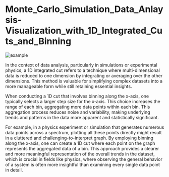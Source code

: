 # Monte_Carlo_Simulation_Data_Anlaysis-Visualization_with_1D_Integrated_Cuts_and_Binning

![example](https://github.com/SukjinMun/Monte_Carlo_Simulation_Data_Anlaysis-Visualization_with_1D_Integrated_Cuts_and_Binning/assets/78396618/5356ce0d-3dc3-400b-af25-2c8dccc428b3)

In the context of data analysis, particularly in simulations or experimental physics, a 1D integrated cut refers to a technique where multi-dimensional data is reduced to one dimension by integrating or averaging over the other dimensions. This method is valuable for simplifying complex datasets into a more manageable form while still retaining essential insights.

When conducting a 1D cut that involves binning along the x-axis, one typically selects a larger step size for the x-axis. This choice increases the range of each bin, aggregating more data points within each bin. This aggregation process reduces noise and variability, making underlying trends and patterns in the data more apparent and statistically significant.

For example, in a physics experiment or simulation that generates numerous data points across a spectrum, plotting all these points directly might result in a cluttered and challenging-to-interpret graph. By employing binning along the x-axis, one can create a 1D cut where each point on the graph represents the aggregated data of a bin. This approach provides a clearer and more meaningful representation of the overall trends in the dataset, which is crucial in fields like physics, where observing the general behavior of a system is often more insightful than examining every single data point in detail.
